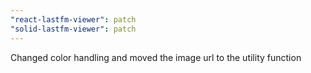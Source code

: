 ```yaml
---
"react-lastfm-viewer": patch
"solid-lastfm-viewer": patch
---
```


Changed color handling and moved the image url to the utility function

